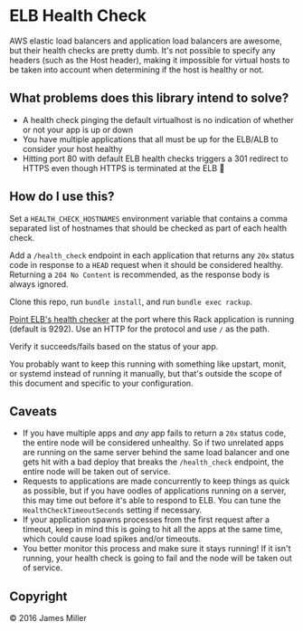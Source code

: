 # ELB Health Check

AWS elastic load balancers and application load balancers are awesome, but their health checks are pretty dumb. It's not possible to specify any headers (such as the Host header), making it impossible for virtual hosts to be taken into account when determining if the host is healthy or not.

## What problems does this library intend to solve?

* A health check pinging the default virtualhost is no indication of whether or not your app is up or down
* You have multiple applications that all must be up for the ELB/ALB to consider your host healthy
* Hitting port 80 with default ELB health checks triggers a 301 redirect to HTTPS even though HTTPS is terminated at the ELB :facepalm:

## How do I use this?

Set a `HEALTH_CHECK_HOSTNAMES` environment variable that contains a comma separated list of hostnames that should be checked as part of each health check.

Add a `/health_check` endpoint in each application that returns any `20x` status code in response to a `HEAD` request when it should be considered healthy. Returning a `204 No Content` is recommended, as the response body is always ignored.

Clone this repo, run `bundle install`, and run `bundle exec rackup`.

[Point ELB's health checker](http://docs.aws.amazon.com/elasticloadbalancing/latest/application/target-group-health-checks.html) at the port where this Rack application is running (default is 9292). Use an HTTP for the protocol and use `/` as the path.

Verify it succeeds/fails based on the status of your app.

You probably want to keep this running with something like upstart, monit, or systemd instead of running it manually, but that's outside the scope of this document and specific to your configuration.

## Caveats

* If you have multiple apps and _any_ app fails to return a `20x` status code, the entire node will be considered unhealthy. So if two unrelated apps are running on the same server behind the same load balancer and one gets hit with a bad deploy that breaks the `/health_check` endpoint, the entire node will be taken out of service.
* Requests to applications are made concurrently to keep things as quick as possible, but if you have oodles of applications running on a server, this may time out before it's able to respond to ELB. You can tune the `HealthCheckTimeoutSeconds` setting if necessary.
* If your application spawns processes from the first request after a timeout, keep in mind this is going to hit all the apps at the same time, which could cause load spikes and/or timeouts.
* You better monitor this process and make sure it stays running! If it isn't running, your health check is going to fail and the node will be taken out of service.

## Copyright

&copy; 2016 James Miller

